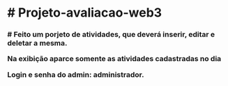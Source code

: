 <h1># Projeto-avaliacao-web3</h1>

<h3><p># Feito um porjeto de atividades, que deverá inserir, editar e deletar a mesma.</p><p>Na exibição aparce somente as atividades cadastradas no dia</p>

Login e senha do admin: administrador.</h3>
